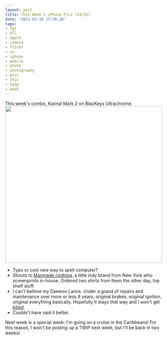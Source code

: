 ```yaml
---
layout: post
title: This Week’s iPhone Pics (33/52)
date: '2011-03-10 17:30:18'
tags:
- 3gs
- all
- apple
- camera
- flickr
- in
- iphone
- mobile
- photo
- photography
- pics
- this
- twip
- week
---
```


This week's combo, Kaimal Mark 2 on BlacKeys Ultrachrome.
<a href="http://www.flickr.com/photos/maximerousseau/5515385394/"><img alt="" src="http://farm6.static.flickr.com/5017/5515385394_940bf65b7f.jpg" class="aligncenter" width="500" height="500" /></a>
<ul>
	<li>Typo or cool new way to spell computer?</li>
	<li>Shouts to <a href="http://www.manmadeclothing.com/">Manmade clothing</a>, a little indy brand from New York who screenprints in-house. Ordered two shirts from them the other day, top shelf stuff. </li>
	<li> I can't believe my Daewoo Lanos. Under a grand of repairs and maintenance over more or less 8 years, original brakes, original ignition, original everything basically. Hopefully it stays that way and I won't get <a href="http://www.youtube.com/watch?v=QDinIMBsjsw">killed</a>.</li>
	<li>Couldn't have said it better.</li>
</ul>
Next week is a special week: I'm going on a cruise in the Caribbeans! For this reason, I won't be posting up a TWiP next week, but I'll be back in two weeks!

